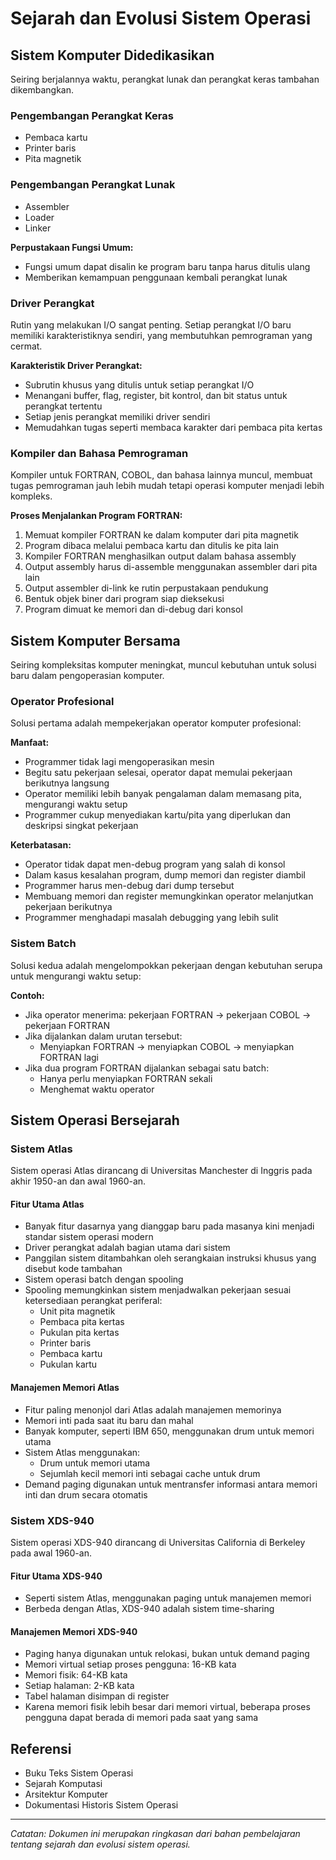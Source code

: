 # Sejarah dan Evolusi Sistem Operasi

## Sistem Komputer Didedikasikan

Seiring berjalannya waktu, perangkat lunak dan perangkat keras tambahan dikembangkan.

### Pengembangan Perangkat Keras
- Pembaca kartu
- Printer baris
- Pita magnetik

### Pengembangan Perangkat Lunak
- Assembler
- Loader
- Linker

**Perpustakaan Fungsi Umum:**
- Fungsi umum dapat disalin ke program baru tanpa harus ditulis ulang
- Memberikan kemampuan penggunaan kembali perangkat lunak

### Driver Perangkat

Rutin yang melakukan I/O sangat penting. Setiap perangkat I/O baru memiliki karakteristiknya sendiri, yang membutuhkan pemrograman yang cermat.

**Karakteristik Driver Perangkat:**
- Subrutin khusus yang ditulis untuk setiap perangkat I/O
- Menangani buffer, flag, register, bit kontrol, dan bit status untuk perangkat tertentu
- Setiap jenis perangkat memiliki driver sendiri
- Memudahkan tugas seperti membaca karakter dari pembaca pita kertas

### Kompiler dan Bahasa Pemrograman

Kompiler untuk FORTRAN, COBOL, dan bahasa lainnya muncul, membuat tugas pemrograman jauh lebih mudah tetapi operasi komputer menjadi lebih kompleks.

**Proses Menjalankan Program FORTRAN:**
1. Memuat kompiler FORTRAN ke dalam komputer dari pita magnetik
2. Program dibaca melalui pembaca kartu dan ditulis ke pita lain
3. Kompiler FORTRAN menghasilkan output dalam bahasa assembly
4. Output assembly harus di-assemble menggunakan assembler dari pita lain
5. Output assembler di-link ke rutin perpustakaan pendukung
6. Bentuk objek biner dari program siap dieksekusi
7. Program dimuat ke memori dan di-debug dari konsol

## Sistem Komputer Bersama

Seiring kompleksitas komputer meningkat, muncul kebutuhan untuk solusi baru dalam pengoperasian komputer.

### Operator Profesional

Solusi pertama adalah mempekerjakan operator komputer profesional:

**Manfaat:**
- Programmer tidak lagi mengoperasikan mesin
- Begitu satu pekerjaan selesai, operator dapat memulai pekerjaan berikutnya langsung
- Operator memiliki lebih banyak pengalaman dalam memasang pita, mengurangi waktu setup
- Programmer cukup menyediakan kartu/pita yang diperlukan dan deskripsi singkat pekerjaan

**Keterbatasan:**
- Operator tidak dapat men-debug program yang salah di konsol
- Dalam kasus kesalahan program, dump memori dan register diambil
- Programmer harus men-debug dari dump tersebut
- Membuang memori dan register memungkinkan operator melanjutkan pekerjaan berikutnya
- Programmer menghadapi masalah debugging yang lebih sulit

### Sistem Batch

Solusi kedua adalah mengelompokkan pekerjaan dengan kebutuhan serupa untuk mengurangi waktu setup:

**Contoh:**
- Jika operator menerima: pekerjaan FORTRAN → pekerjaan COBOL → pekerjaan FORTRAN
- Jika dijalankan dalam urutan tersebut:
  - Menyiapkan FORTRAN → menyiapkan COBOL → menyiapkan FORTRAN lagi
- Jika dua program FORTRAN dijalankan sebagai satu batch:
  - Hanya perlu menyiapkan FORTRAN sekali
  - Menghemat waktu operator

## Sistem Operasi Bersejarah

### Sistem Atlas

Sistem operasi Atlas dirancang di Universitas Manchester di Inggris pada akhir 1950-an dan awal 1960-an.

#### Fitur Utama Atlas
- Banyak fitur dasarnya yang dianggap baru pada masanya kini menjadi standar sistem operasi modern
- Driver perangkat adalah bagian utama dari sistem
- Panggilan sistem ditambahkan oleh serangkaian instruksi khusus yang disebut kode tambahan
- Sistem operasi batch dengan spooling
- Spooling memungkinkan sistem menjadwalkan pekerjaan sesuai ketersediaan perangkat periferal:
  - Unit pita magnetik
  - Pembaca pita kertas
  - Pukulan pita kertas
  - Printer baris
  - Pembaca kartu
  - Pukulan kartu

#### Manajemen Memori Atlas
- Fitur paling menonjol dari Atlas adalah manajemen memorinya
- Memori inti pada saat itu baru dan mahal
- Banyak komputer, seperti IBM 650, menggunakan drum untuk memori utama
- Sistem Atlas menggunakan:
  - Drum untuk memori utama
  - Sejumlah kecil memori inti sebagai cache untuk drum
- Demand paging digunakan untuk mentransfer informasi antara memori inti dan drum secara otomatis

### Sistem XDS-940

Sistem operasi XDS-940 dirancang di Universitas California di Berkeley pada awal 1960-an.

#### Fitur Utama XDS-940
- Seperti sistem Atlas, menggunakan paging untuk manajemen memori
- Berbeda dengan Atlas, XDS-940 adalah sistem time-sharing

#### Manajemen Memori XDS-940
- Paging hanya digunakan untuk relokasi, bukan untuk demand paging
- Memori virtual setiap proses pengguna: 16-KB kata
- Memori fisik: 64-KB kata
- Setiap halaman: 2-KB kata
- Tabel halaman disimpan di register
- Karena memori fisik lebih besar dari memori virtual, beberapa proses pengguna dapat berada di memori pada saat yang sama

## Referensi
- Buku Teks Sistem Operasi
- Sejarah Komputasi
- Arsitektur Komputer
- Dokumentasi Historis Sistem Operasi

---

*Catatan: Dokumen ini merupakan ringkasan dari bahan pembelajaran tentang sejarah dan evolusi sistem operasi.*
